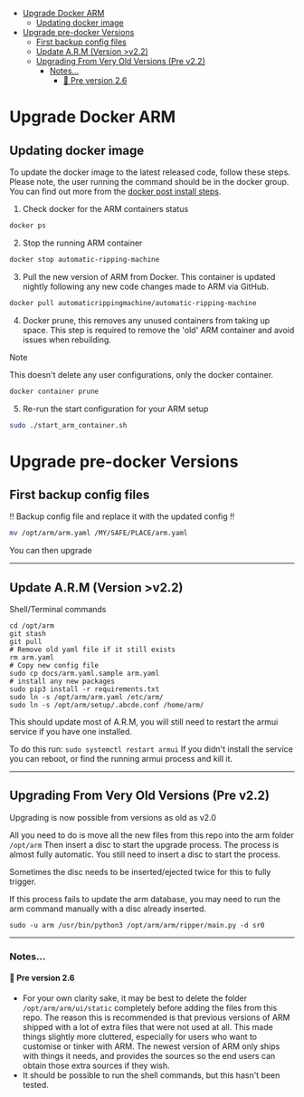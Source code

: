 <!-- TOC -->
* [Upgrade Docker ARM](#upgrade-docker-arm)
  * [Updating docker image](#updating-docker-image)
* [Upgrade pre-docker Versions](#upgrade-pre-docker-versions)
  * [First backup config files](#first-backup-config-files)
  * [Update A.R.M (Version >v2.2)](#update-arm-version-v22)
  * [Upgrading From Very Old Versions (Pre v2.2)](#upgrading-from-very-old-versions-pre-v22)
    * [Notes...](#notes)
      * [:small_red_triangle: Pre version 2.6](#small_red_triangle-pre-version-26)
<!-- TOC -->

# Upgrade Docker ARM

## Updating docker image
To update the docker image to the latest released code, follow these steps.
Please note, the user running the command should be in the docker group.
You can find out more from the [docker post install steps](https://docs.docker.com/engine/install/linux-postinstall/).

1. Check docker for the ARM containers status

```bash
docker ps
```

2. Stop the running ARM container

```bash
docker stop automatic-ripping-machine
```

3. Pull the new version of ARM from Docker.
This container is updated nightly following any new code changes made to ARM via GitHub.

```bash
docker pull automaticrippingmachine/automatic-ripping-machine
```

4. Docker prune, this removes any unused containers from taking up space.
This step is required to remove the 'old' ARM container and avoid issues when rebuilding.

> [!NOTE]
> This doesn't delete any user configurations, only the docker container.

```bash
docker container prune
```

5. Re-run the start configuration for your ARM setup

```bash
sudo ./start_arm_container.sh
```

# Upgrade pre-docker Versions

## First backup config files
:bangbang: Backup config file and replace it with the updated config :bangbang:
```bash
mv /opt/arm/arm.yaml /MY/SAFE/PLACE/arm.yaml
```
You can then upgrade

-------------------------------------

## Update A.R.M (Version >v2.2)
Shell/Terminal commands
```
cd /opt/arm
git stash
git pull
# Remove old yaml file if it still exists
rm arm.yaml
# Copy new config file
sudo cp docs/arm.yaml.sample arm.yaml
# install any new packages
sudo pip3 install -r requirements.txt
sudo ln -s /opt/arm/arm.yaml /etc/arm/
sudo ln -s /opt/arm/setup/.abcde.conf /home/arm/
```
This should update most of A.R.M, you will still need to restart the armui service if you have one installed.

To do this run: `sudo systemctl restart armui` If you didn't install the service you can reboot, or find the running armui process and kill it.

-------------------------------------
## Upgrading From Very Old Versions (Pre v2.2)

Upgrading is now possible from versions as old as v2.0

All you need to do is move all the new files from this repo into the arm folder `/opt/arm`
Then insert a disc to start the upgrade process. The process is almost fully automatic. You still need to insert a disc to start the process.

Sometimes the disc needs to be inserted/ejected twice for this to fully trigger.

If this process fails to update the arm database, you may need to run the arm command manually with a disc already inserted.

`sudo -u arm /usr/bin/python3 /opt/arm/arm/ripper/main.py -d sr0`

-------------------------------------
### Notes...

#### :small_red_triangle: Pre version 2.6
- For your own clarity sake, it may be best to delete the folder `/opt/arm/arm/ui/static` completely before adding the files from this repo.
The reason this is recommended is that previous versions of ARM shipped with a lot of extra files that were not used at all.
This made things slightly more cluttered, especially for users who want to customise or tinker with ARM. The newest version of ARM only ships with things it needs, and provides the sources so the end users can obtain those extra sources if they wish.
- It should be possible to run the shell commands, but this hasn't been tested.
